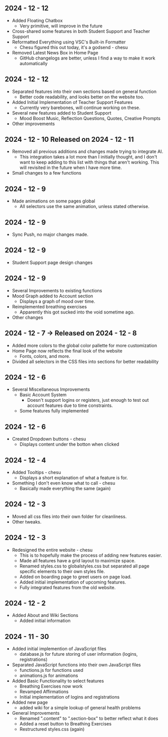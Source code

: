 ## 2024 - 12 - 12
- Added Floating Chatbox
    - Very primitive, will improve in the future
- Cross-shared some features in both Student Support and Teacher Support
- Reformatted Everything using VSC's Built-in Formatter
    - Chesu figured this out today, it's a godsend - chesu
- Removed Latest News Box in Home Page
    - GitHub changelogs are better, unless I find a way to make it work
    automatically

## 2024 - 12 - 12
- Separated features into their own sections based on general function
    - Better code readability, and looks better on the website too.
- Added Initial Implementation of Teacher Support Features
    - Currently very barebones, will continue working on these.
- Several new features added to Student Support
    - Mood Boost Music, Reflection Questions, Quotes, Creative Prompts
- Other improvements

## 2024 - 12 - 10 Released on 2024 - 12 - 11
- Removed all previous additions and changes made trying to integrate AI.
    - This integration takes a lot more than I initially thought, and I don't want to keep adding to this list with things that aren't working. 
    This will revisited in the future when I have more time.
- Small changes to a few functions

## 2024 - 12 - 9
- Made animations on some pages global
    - All selectors use the same animation, unless stated otherwise.

## 2024 - 12 - 9
- Sync Push, no major changes made.

## 2024 - 12 - 9
- Student Support page design changes

## 2024 - 12 - 9
- Several Improvements to existing functions
- Mood Graph added to Account section
    - Displays a graph of mood over time.
- Reimplemented breathing exercises
    - Apparently this got sucked into the void sometime ago.
- Other changes

## 2024 - 12 - 7 -> Released on 2024 - 12 - 8
- Added more colors to the global color pallette for more customization
- Home Page now reflects the final look of the website
    - Fonts, colors, and more.
- Divided all selectors in the CSS files into sections for better readability

## 2024 - 12 - 6
- Several Miscellaneous Improvements
    - Basic Account System
        - Doesn't support logins or registers, just enough
        to test out account features due to time constraints.
    - Some features fully implemented

## 2024 - 12 - 6
- Created Dropdown buttons - chesu
    - Displays content under the botton when clicked

## 2024 - 12 - 4
- Added Tooltips - chesu
    - Displays a short explanation of what a feature is for.
- Something I don't even know what to call - chesu
    - Basically made everything the same (again)

## 2024 - 12 - 3
- Moved all css files into their own folder for cleanliness.
- Other tweaks.

## 2024 - 12 - 3
- Redesigned the entire website - chesu
    - This is to hopefully make the process of adding new features easier.
    - Made all features have a grid layout to maximize space.
    - Renamed styles.css to globalstyles.css but separated all page specific
    elements to their own styles file.
    - Added on boarding page to greet users on page load.
    - Added initial implementation of upcoming features.
    - Fully integrated features from the old website.

## 2024 - 12 - 2
- Added About and Wiki Sections
    - Added initial information

## 2024 - 11 - 30
- Added initial implemention of JavaScript files
    - database.js for future storing of user information (logins, registrations)
- Separated JavaScript functions into their own JavaScript files
    - functions.js for functions used
    - animations.js for animations
- Added Basic Functionality to select features
    - Breathing Exercises now work
    - Revamped Affirmations
    - Initial implementation of logins and registrations
- Added new page
    - added wiki for a simple lookup of general health problems
- General Improvements
    - Renamed ".content" to ".section-box" to better reflect what it does
    - Added a reset button to Breathing Exercises
    - Restructured styles.css (again)